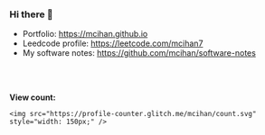 ### Hi there 👋

- Portfolio: https://mcihan.github.io
- Leedcode profile: https://leetcode.com/mcihan7
- My software notes: https://github.com/mcihan/software-notes



<br/>
<br/>

<b>View count: </b> <br/>
<div  style="pointer-events: none;max-width: 100%;user-select: none;">

    <img src="https://profile-counter.glitch.me/mcihan/count.svg" style="width: 150px;" />
</div>


<!--
**mcihan/mcihan** is a ✨ _special_ ✨ repository because its `README.md` (this file) appears on your GitHub profile.

Here are some ideas to get you started:

- 🔭 I’m currently working on ...
- 🌱 I’m currently learning ...
- 👯 I’m looking to collaborate on ...
- 🤔 I’m looking for help with ...
- 💬 Ask me about ...
- 📫 How to reach me: ...
- 😄 Pronouns: ...
- ⚡ Fun fact: ...
-->
